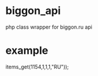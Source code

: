 # biggon_api
php class wrapper for biggon.ru api
# example
<?php
require 'biggon.php';
$biggon = new Biggon("YOU_KEY_HERE","json");
var_dump($biggon->items_get(1154,1,1,1,"RU"));
